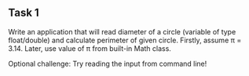 ## Task 1

Write an application that will read diameter of a circle (variable of type float/double) and
calculate perimeter of given circle.
Firstly, assume π = 3.14. Later, use value of π from built-in Math class.

Optional challenge: Try reading the input from command line!